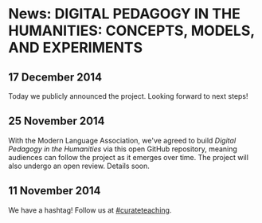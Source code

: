# News: DIGITAL PEDAGOGY IN THE HUMANITIES: CONCEPTS, MODELS, AND EXPERIMENTS

## 17 December 2014

Today we publicly announced the project. Looking forward to next steps! 

## 25 November 2014 

With the Modern Language Association, we've agreed to build *Digital Pedagogy in the Humanities* via this open GitHub repository, meaning audiences can follow the project as it emerges over time. The project will also undergo an open review. Details soon.  

## 11 November 2014

We have a hashtag! Follow us at [#curateteaching](https://twitter.com/hashtag/curateteaching?f=realtime&src=hash).